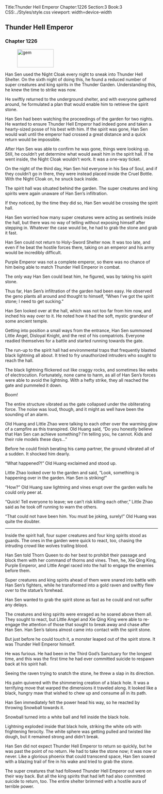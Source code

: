 Title:Thunder Hell Emperor 
Chapter:1226 
Section:3 
Book:3 
CSS:../Styles/style.css 
viewport: width=device-width
  
## Thunder Hell Emperor
### Chapter 1226 
<figure>
	<img src="../Images/gem.gif" alt="gem" id="gem" width="120" height="60" />
</figure>
  

  
  Han Sen used the Night Cloak every night to sneak into Thunder Hell Shelter. On the sixth night of doing this, he found a reduced number of super creatures and king spirits in the Thunder Garden. Understanding this, he knew the time to strike was now.

He swiftly returned to the underground shelter, and with everyone gathered around, he formulated a plan that would enable him to retrieve the spirit stone.

Han Sen had been watching the proceedings of the garden for two nights. He wanted to ensure Thunder Hell Emperor had indeed gone and taken a hearty-sized posse of his best with him. If the spirit was gone, Han Sen would wait until the emperor had crossed a great distance and a quick return would be impossible.

After Han Sen was able to confirm he was gone, things were looking up. Still, he couldn’t yet determine what would await him in the spirit hall. If he went inside, the Night Cloak wouldn’t work. It was a one-way ticket.

On the night of the third day, Han Sen hid everyone in his Sea of Soul, and if they couldn’t go in there, they were instead placed inside the Cruel Bottle. With the Night Cloak on, he snuck back inside.

The spirit hall was situated behind the garden. The super creatures and king spirits were again unaware of Han Sen’s infiltration.

If they noticed, by the time they did so, Han Sen would be crossing the spirit hall.

Han Sen worried how many super creatures were acting as sentinels inside the hall, but there was no way of telling without exposing himself after stepping in. Whatever the case would be, he had to grab the stone and grab it fast.

Han Sen could not return to Holy-Sword Shelter now. It was too late, and even if he beat the hostile forces there, taking on an emperor and his army would be incredibly difficult.

Purple Emperor was not a complete emperor, so there was no chance of him being able to match Thunder Hell Emperor in combat.

The only way Han Sen could beat him, he figured, was by taking his spirit stone.

Thus far, Han Sen’s infiltration of the garden had been easy. He observed the geno plants all around and thought to himself, “When I’ve got the spirit stone; I need to get sucking.”

Han Sen looked over at the hall, which was not too far from him now, and inched his way over to it. He noted how it had the soft, mystic grandeur of some ancient temple.

Getting into position a small ways from the entrance, Han Sen summoned Little Angel, Disloyal Knight, and the rest of his compatriots. Everyone readied themselves for a battle and started running towards the gate.

The run-up to the spirit hall had environmental traps that frequently blasted black lightning all about. It tried to fry unauthorized intruders who sought to reach the hall.

The black lightning flickered out like craggy rocks, and sometimes like webs of electrocution. Fortunately, none came to harm, as all of Han Sen’s forces were able to avoid the lightning. With a hefty strike, they all reached the gate and pummeled it down.

Boom!

The entire structure vibrated as the gate collapsed under the obliterating force. The noise was loud, though, and it might as well have been the sounding of an alarm.

Old Huang and Little Zhao were talking to each other over the warming glow of a campfire as this transpired. Old Huang said, “Do you honestly believe that Han Sen can achieve something? I’m telling you, he cannot. Kids and their role models these days…”

Before he could finish berating his camp partner, the ground vibrated all of a sudden. It shocked him dearly.

“What happened?!” Old Huang exclaimed and stood up.

Little Zhao looked over to the garden and said, “Look, something is happening over in the garden. Han Sen is striking!”

“How?” Old Huang saw lightning and vines erupt over the garden walls he could only peer at.

“Quick! Tell everyone to leave; we can’t risk killing each other,” Little Zhao said as he took off running to warn the others.

“That could not have been him. You must be joking, surely!” Old Huang was quite the doubter.

***

Inside the spirit hall, four super creatures and four king spirits stood as guards. The ones in the garden were quick to react, too, chasing the intruding crowd like wolves trailing blood.

Han Sen told Thorn Queen to do her best to prohibit their passage and block them with her command of thorns and vines. Then, he, Xie Qing King, Purple Emperor, and Little Angel raced into the hall to engage the enemies before them.

Super creatures and king spirits ahead of them were snared into battle with Han Sen’s fighters, while he transformed into a gold raven and swiftly flew over to the statue’s forehead.

Han Sen wanted to grab the spirit stone as fast as he could and not suffer any delays.

The creatures and king spirits were enraged as he soared above them all. They sought to react, but Little Angel and Xie Qing King were able to re-engage the attention of those that sought to break away and chase after Han Sen. Han Sen’s talons almost came into contact with the spirit stone.

But just before he could touch it, a monster leaped out of the spirit stone. It was Thunder Hell Emperor himself.

He was furious. He had been in the Third God’s Sanctuary for the longest time, and this was the first time he had ever committed suicide to respawn back at his spirit hall.

Seeing the raven trying to snatch the stone, he threw a slap in its direction.

His palm quivered with the shimmering creation of a black hole. It was a terrifying move that warped the dimensions it traveled along. It looked like a black, hungry maw that wished to chew up and consume all in its path.

Han Sen immediately felt the power head his way, so he reacted by throwing Snowball towards it.

Snowball turned into a white ball and fell inside the black hole.

Lightning exploded inside that black hole, striking the white orb with frightening ferocity. The white sphere was getting pulled and twisted like dough, but it remained strong and didn’t break.

Han Sen did not expect Thunder Hell Emperor to return so quickly, but he was past the point of no return. He had to take the stone now; it was now or never. Like a glorious phoenix that could transcend space, Han Sen soared with a blazing trail of fire in his wake and tried to grab the stone.

The super creatures that had followed Thunder Hell Emperor out were on their way back. But all the king spirits that had left had also committed suicide to return, too. The entire shelter brimmed with a hostile aura of terrible power.
